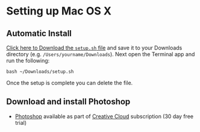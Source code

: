 # Setting up Mac OS X

## Automatic Install

[Click here to Download the `setup.sh` file](https://cdn.rawgit.com/develop-me/setup/3d468d04ed12b35768fc27dde0fbe13c5be46b06/mac/setup.sh) and save it to your Downloads directory (e.g. `/Users/yourname/Downloads`). Next open the Terminal app and run the following:

```
bash ~/Downloads/setup.sh
```

Once the setup is complete you can delete the file.

## Download and install Photoshop

- [Photoshop](http://www.adobe.com/uk/products/photoshop.html) available as part of [Creative Cloud](https://creative.adobe.com/products/download/creative-cloud) subscription (30 day free trial)
